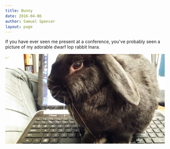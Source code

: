 ```yaml
---
title: Bunny
date: 2016-04-06
author: Samuel Spencer
layout: page
---
```

If you have ever seen me present at a conference, you've probably seen a picture of my adorable dwarf lop rabbit Inara.

![Probably my favourite photo of her](/bunny/photos/bunny_keyboard_2.jpg)

<!-- Inara - 2008-2016 -->